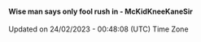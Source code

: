 #### Wise man says only fool rush in - McKidKneeKaneSir
Updated on 24/02/2023 - 00:48:08 (UTC) Time Zone
